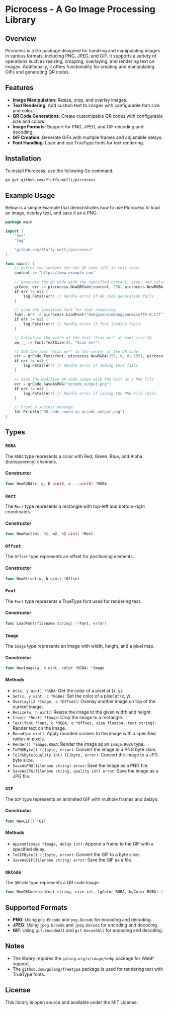 # Picrocess - A Go Image Processing Library

## Overview

Picrocess is a Go package designed for handling and manipulating images in various formats, including PNG, JPEG, and GIF. It supports a variety of operations such as resizing, cropping, overlaying, and rendering text on images. Additionally, it offers functionality for creating and manipulating GIFs and generating QR codes.

## Features

- **Image Manipulation**: Resize, crop, and overlay images.
- **Text Rendering**: Add custom text to images with configurable font size and color.
- **QR Code Generations**: Create customizable QR codes with configurable size and colors.
- **Image Formats**: Support for PNG, JPEG, and GIF encoding and decoding.
- **GIF Creation**: Generate GIFs with multiple frames and adjustable delays.
- **Font Handling**: Load and use TrueType fonts for text rendering.

## Installation

To install Picrocess, use the following Go command:

```bash
go get github.com/fluffy-melli/picrocess
```

## Example Usage

Below is a simple example that demonstrates how to use Picrocess to load an image, overlay text, and save it as a PNG:

```go
package main

import (
	"fmt"
	"log"

	"github.com/fluffy-melli/picrocess"
)

func main() {
	// Define the content for the QR code (URL in this case)
	content := "https://www.example.com"
	
	// Generate the QR code with the specified content, size, and colors
	qrCode, err := picrocess.NewQRCode(content, 256, picrocess.NewRGBA(0, 0, 0, 255), picrocess.NewRGBA(255, 255, 255, 255))
	if err != nil {
		log.Fatal(err) // Handle error if QR code generation fails
	}

	// Load the specified font for text rendering
	font, err := picrocess.LoadFont("HakgyoansimDunggeunmisoTTF-B.ttf")
	if err != nil {
		log.Fatal(err) // Handle error if font loading fails
	}

	// Calculate the width of the text "Scan me!" at font size 24
	ow, _ := font.TextSize(24, "Scan me!")

	// Add the text "Scan me!" to the center of the QR code
	err = qrCode.Text(font, picrocess.NewRGBA(255, 0, 0, 255), picrocess.NewOffset((256-ow)/2, 0), 24, "Scan me!")
	if err != nil {
		log.Fatal(err) // Handle error if adding text fails
	}

	// Save the modified QR code image with the text as a PNG file
	err = qrCode.SaveAsPNG("qrcode_output.png")
	if err != nil {
		log.Fatal(err) // Handle error if saving the PNG file fails
	}

	// Print a success message
	fmt.Println("QR code saved as qrcode_output.png")
}
```

## Types

### `RGBA`

The `RGBA` type represents a color with Red, Green, Blue, and Alpha (transparency) channels.

#### Constructor

```go
func NewRGBA(r, g, b uint8, a ...uint8) *RGBA
```

### `Rect`

The `Rect` type represents a rectangle with top-left and bottom-right coordinates.

#### Constructor

```go
func NewRect(w1, h1, w2, h2 uint) *Rect
```

### `Offset`

The `Offset` type represents an offset for positioning elements.

#### Constructor

```go
func NewOffset(w, h uint) *Offset
```

### `Font`

The `Font` type represents a TrueType font used for rendering text.

#### Constructor

```go
func LoadFont(filename string) (*Font, error)
```

### `Image`

The `Image` type represents an image with width, height, and a pixel map.

#### Constructor

```go
func NewImage(w, h uint, color *RGBA) *Image
```

#### Methods

- `At(x, y uint) *RGBA`: Get the color of a pixel at (x, y).
- `Set(x, y uint, c *RGBA)`: Set the color of a pixel at (x, y).
- `Overlay(i2 *Image, o *Offset)`: Overlay another image on top of the current image.
- `Resize(w, h uint)`: Resize the image to the given width and height.
- `Crop(r *Rect) *Image`: Crop the image to a rectangle.
- `Text(font *Font, c *RGBA, o *Offset, size float64, text string)`: Render text on the image.
- `Round(px uint)`: Apply rounded corners to the image with a specified radius in pixels.
- `Render() *image.RGBA`: Render the image as an `image.RGBA` type.
- `ToPNGByte() ([]byte, error)`: Convert the image to a PNG byte slice.
- `ToJPGByte(quality int) ([]byte, error)`: Convert the image to a JPG byte slice.
- `SaveAsPNG(filename string) error`: Save the image as a PNG file.
- `SaveAsJPG(filename string, quality int) error`: Save the image as a JPG file.

### `GIF`

The `GIF` type represents an animated GIF with multiple frames and delays.

#### Constructor

```go
func NewGIF() *GIF
```

#### Methods

- `Append(image *Image, delay int)`: Append a frame to the GIF with a specified delay.
- `ToGIFByte() ([]byte, error)`: Convert the GIF to a byte slice.
- `SaveAsGIF(filename string) error`: Save the GIF as a file.

### `QRCode`

The `QRCode` type represents a QR code image.

```go
func NewQRCode(content string, size int, fgColor RGBA, bgColor RGBA) (*Image, error)
```

## Supported Formats

- **PNG**: Using `png.Encode` and `png.Decode` for encoding and decoding.
- **JPEG**: Using `jpeg.Encode` and `jpeg.Decode` for encoding and decoding.
- **GIF**: Using `gif.EncodeAll` and `gif.DecodeAll` for encoding and decoding.

## Notes

- The library requires the `golang.org/x/image/webp` package for WebP support.
- The `github.com/golang/freetype` package is used for rendering text with TrueType fonts.

## License

This library is open source and available under the MIT License.